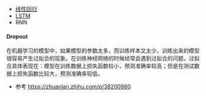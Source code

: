 * [线性回归](algorithms/line.html)
* [LSTM](algorithms/lstm.html)
* RNN

#### Dropout 
在机器学习的模型中，如果模型的参数太多，而训练样本又太少，训练出来的模型很容易产生过拟合的现象。在训练神经网络的时候经常会遇到过拟合的问题，过拟合具体表现在：模型在训练数据上损失函数较小，预测准确率较高；但是在测试数据上损失函数比较大，预测准确率较低。
* 参考 https://zhuanlan.zhihu.com/p/38200980